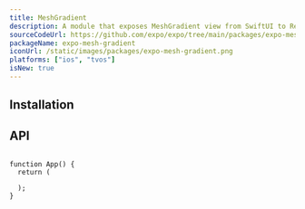 ```yaml
---
title: MeshGradient
description: A module that exposes MeshGradient view from SwiftUI to React Native.
sourceCodeUrl: https://github.com/expo/expo/tree/main/packages/expo-mesh-gradient
packageName: expo-mesh-gradient
iconUrl: /static/images/packages/expo-mesh-gradient.png
platforms: ["ios", "tvos"]
isNew: true
---
```


## Installation

## API

```tsx

function App() {
  return (
    
  );
}
```